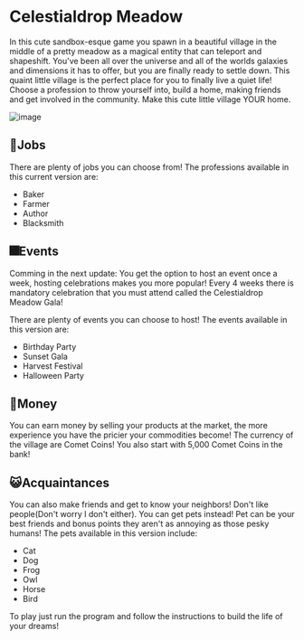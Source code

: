 
# Celestialdrop Meadow

In this cute sandbox-esque game you spawn in a beautiful village in the middle of a pretty meadow as a magical entity that can teleport and shapeshift. You've been all over the universe and all of the worlds galaxies and dimensions it has to offer, but you are finally ready to settle down. This quaint little village is the perfect place for you to finally live a quiet life! Choose a profession to throw yourself into, build a home, making friends and get involved in the community. Make this cute little village YOUR home.

![image](https://github.com/user-attachments/assets/742d7d1d-28fa-4b62-a786-2a96e210b9e5) 


## 💼Jobs

There are plenty of jobs you can choose from! The professions available in this current version are:
- Baker
- Farmer
- Author
- Blacksmith


## 🎆Events

Comming in the next update: You get the option to host an event once a week, hosting celebrations makes you more popular! Every 4 weeks there is mandatory celebration that you must attend called the Celestialdrop Meadow Gala!

There are plenty of events you can choose to host! The events available in this version are:
- Birthday Party
- Sunset Gala
- Harvest Festival
- Halloween Party

  
## 💸Money

You can earn money by selling your products at the market, the more experience you have the pricier your commodities become! The currency of the village are Comet Coins! You also start with 5,000 Comet Coins in the bank!


## 😺Acquaintances

You can also make friends and get to know your neighbors! Don't like people(Don't worry I don't either). You can get pets instead! Pet can be your best friends and bonus points they aren't as annoying as those pesky humans! The pets available in this version include:
- Cat
- Dog
- Frog
- Owl
- Horse
- Bird

To play just run the program and follow the instructions to build the life of your dreams!